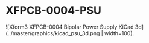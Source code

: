 # XFPCB-0004-PSU
![Xform3 XFPCB-0004 Bipolar Power Supply KiCad 3d](../master/graphics/kicad_psu_3d.png | width=100).
